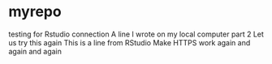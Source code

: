 # myrepo
testing for Rstudio connection
A line I wrote on my local computer part 2
Let us try this again
This is a line from RStudio
Make HTTPS work again and again and again